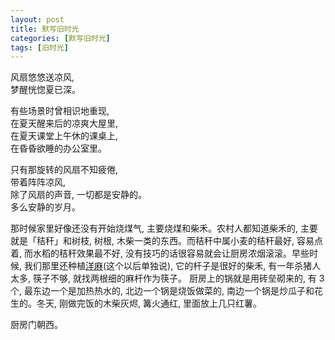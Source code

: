 ```yaml
---
layout: post
title: 默写旧时光
categories: [默写旧时光]
tags: [旧时光]
---
```


风扇悠悠送凉风,  
梦醒恍惚夏已深。  

有些场景时曾相识地重现,  
在夏天醒来后的凉爽大屋里,  
在夏天课堂上午休的课桌上,  
在昏昏欲睡的办公室里。  

只有那旋转的风扇不知疲倦,  
带着阵阵凉风,  
除了风扇的声音, 一切都是安静的。  
多么安静的岁月。  

那时候家里好像还没有开始烧煤气, 主要烧煤和柴禾。农村人都知道柴禾的, 主要就是「秸秆」和树枝, 树根, 木柴一类的东西。而秸秆中属小麦的秸秆最好, 容易点着, 而水稻的秸秆效果最不好, 没有技巧的话很容易就会让厨房浓烟滚滚。早些时候, 我们那里还种植[洋麻](http://baike.baidu.com/view/887002.htm)(这个以后单独说), 它的杆子是很好的柴禾, 有一年杀猪人太多, 筷子不够, 就找两根细的麻杆作为筷子。 厨房上的锅就是用砖垒砌来的, 有 3 个, 最东边一个是加热热水的, 北边一个锅是烧饭做菜的, 南边一个锅是炒瓜子和花生的。冬天, 刚做完饭的木柴灰烬, 篝火通红, 里面放上几只红薯。

厨房门朝西。
